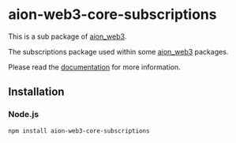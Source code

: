 # aion-web3-core-subscriptions

This is a sub package of [aion_web3][repo].

The subscriptions package used within some [aion_web3][repo] packages.

Please read the [documentation](https://docs.aion.network/docs/web3) for more information.

## Installation

### Node.js

```bash
npm install aion-web3-core-subscriptions
```

[repo]: https://github.com/aionnetwork/aion_web3


